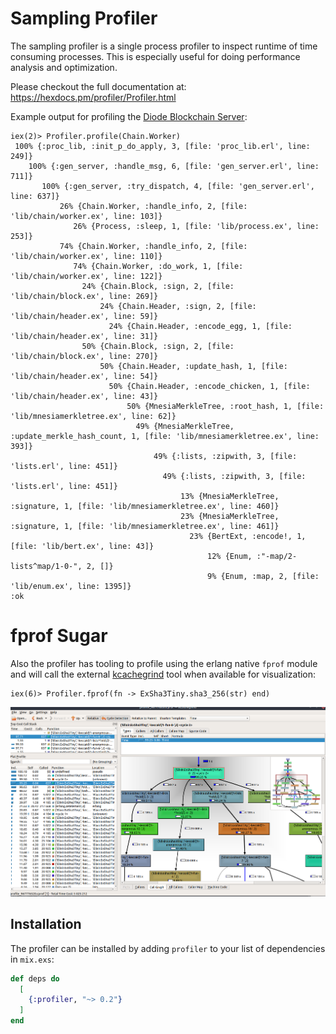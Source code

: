 # Sampling Profiler

The sampling profiler is a single process profiler to inspect runtime of time consuming processes. This is especially useful for doing performance analysis and optimization.

Please checkout the full documentation at: https://hexdocs.pm/profiler/Profiler.html

Example output for profiling the [Diode Blockchain Server](https://github.com/diodechain/diode_server_ex):
```
iex(2)> Profiler.profile(Chain.Worker)
 100% {:proc_lib, :init_p_do_apply, 3, [file: 'proc_lib.erl', line: 249]}
    100% {:gen_server, :handle_msg, 6, [file: 'gen_server.erl', line: 711]}
       100% {:gen_server, :try_dispatch, 4, [file: 'gen_server.erl', line: 637]}
           26% {Chain.Worker, :handle_info, 2, [file: 'lib/chain/worker.ex', line: 103]}
              26% {Process, :sleep, 1, [file: 'lib/process.ex', line: 253]}
           74% {Chain.Worker, :handle_info, 2, [file: 'lib/chain/worker.ex', line: 110]}
              74% {Chain.Worker, :do_work, 1, [file: 'lib/chain/worker.ex', line: 122]}
                24% {Chain.Block, :sign, 2, [file: 'lib/chain/block.ex', line: 269]}
                    24% {Chain.Header, :sign, 2, [file: 'lib/chain/header.ex', line: 59]}
                      24% {Chain.Header, :encode_egg, 1, [file: 'lib/chain/header.ex', line: 31]}
                50% {Chain.Block, :sign, 2, [file: 'lib/chain/block.ex', line: 270]}
                    50% {Chain.Header, :update_hash, 1, [file: 'lib/chain/header.ex', line: 54]}
                      50% {Chain.Header, :encode_chicken, 1, [file: 'lib/chain/header.ex', line: 43]}
                          50% {MnesiaMerkleTree, :root_hash, 1, [file: 'lib/mnesiamerkletree.ex', line: 62]}
                            49% {MnesiaMerkleTree, :update_merkle_hash_count, 1, [file: 'lib/mnesiamerkletree.ex', line: 393]}
                                49% {:lists, :zipwith, 3, [file: 'lists.erl', line: 451]}
                                  49% {:lists, :zipwith, 3, [file: 'lists.erl', line: 451]}
                                      13% {MnesiaMerkleTree, :signature, 1, [file: 'lib/mnesiamerkletree.ex', line: 460]}
                                      23% {MnesiaMerkleTree, :signature, 1, [file: 'lib/mnesiamerkletree.ex', line: 461]}
                                        23% {BertExt, :encode!, 1, [file: 'lib/bert.ex', line: 43]}
                                            12% {Enum, :"-map/2-lists^map/1-0-", 2, []}
                                            9% {Enum, :map, 2, [file: 'lib/enum.ex', line: 1395]}
:ok
```

# fprof Sugar

Also the profiler has tooling to profile using the erlang native `fprof` module and will call the external [kcachegrind](https://kcachegrind.github.io/html/Home.html) tool when available for visualization:

```
iex(6)> Profiler.fprof(fn -> ExSha3Tiny.sha3_256(str) end)
```

![kcachegrind preview](https://raw.githubusercontent.com/dominicletz/profiler/master/images/kcachegrind.png)

## Installation

The profiler can be installed by adding `profiler` to your list of dependencies in `mix.exs`:

```elixir
def deps do
  [
    {:profiler, "~> 0.2"}
  ]
end
```
